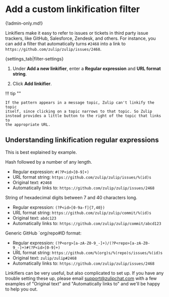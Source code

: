 # Add a custom linkification filter

{!admin-only.md!}

Linkifiers make it easy to refer to issues or tickets in third
party issue trackers, like GitHub, Salesforce, Zendesk, and others.
For instance, you can add a filter that automatically turns `#2468`
into a link to `https://github.com/zulip/zulip/issues/2468`.

{settings_tab|filter-settings}

1. Under **Add a new linkifier**, enter a **Regular expression** and
**URL format string**.

1. Click **Add linkifier**.

!!! tip ""

    If the pattern appears in a message topic, Zulip can't linkify the topic
    itself, since clicking on a topic narrows to that topic. So Zulip
    instead provides a little button to the right of the topic that links to
    the appropriate URL.

## Understanding linkification regular expressions

This is best explained by example.

Hash followed by a number of any length.

* Regular expression: `#(?P<id>[0-9]+)`
* URL format string: `https://github.com/zulip/zulip/issues/%(id)s`
* Original text: `#2468`
* Automatically links to: `https://github.com/zulip/zulip/issues/2468`

String of hexadecimal digits between 7 and 40 characters long.

* Regular expression: `(?P<id>[0-9a-f]{7,40})`
* URL format string: `https://github.com/zulip/zulip/commit/%(id)s`
* Original text: `abdc123`
* Automatically links to: `https://github.com/zulip/zulip/commit/abcd123`

Generic GitHub `org/repo#ID format:

* Regular expression: `(?P<org>[a-zA-Z0-9_-]+)/(?P<repo>[a-zA-Z0-9_-]+)#(?P<id>[0-9]+)`
* URL format string: `https://github.com/%(org)s/%(repo)s/issues/%(id)s`
* Original text: `zulip/zulip#2468`
* Automatically links to: `https://github.com/zulip/zulip/issues/2468`

Linkifiers can be very useful, but also complicated to set up. If you have
any trouble setting these up, please email support@zulipchat.com with a few
examples of "Original text" and "Automatically links to" and we'll be happy
to help you out.
